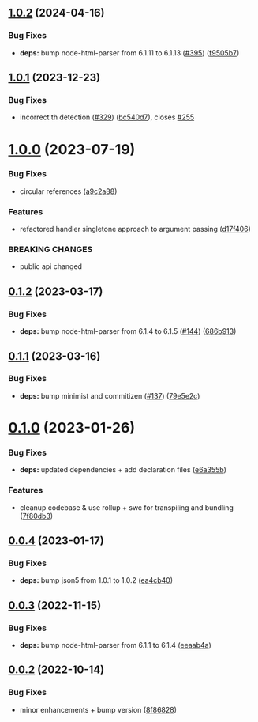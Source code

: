 ## [1.0.2](https://github.com/tada5hi/bulletin-board-code/compare/v1.0.1...v1.0.2) (2024-04-16)


### Bug Fixes

* **deps:** bump node-html-parser from 6.1.11 to 6.1.13 ([#395](https://github.com/tada5hi/bulletin-board-code/issues/395)) ([f9505b7](https://github.com/tada5hi/bulletin-board-code/commit/f9505b7ae5f855b2ddcb372667f2d3182dd3b4f4))

## [1.0.1](https://github.com/tada5hi/bulletin-board-code/compare/v1.0.0...v1.0.1) (2023-12-23)


### Bug Fixes

* incorrect th detection ([#329](https://github.com/tada5hi/bulletin-board-code/issues/329)) ([bc540d7](https://github.com/tada5hi/bulletin-board-code/commit/bc540d750fb7b5f3b89d6d90e746289cd18a7174)), closes [#255](https://github.com/tada5hi/bulletin-board-code/issues/255)

# [1.0.0](https://github.com/tada5hi/bulletin-board-code/compare/v0.1.2...v1.0.0) (2023-07-19)


### Bug Fixes

* circular references ([a9c2a88](https://github.com/tada5hi/bulletin-board-code/commit/a9c2a88e6950232a159ec2972c524b10438fd992))


### Features

* refactored handler singletone approach to argument passing ([d17f406](https://github.com/tada5hi/bulletin-board-code/commit/d17f40666a079b588e76ea9ebb73f3a1ec6e3382))


### BREAKING CHANGES

* public api changed

## [0.1.2](https://github.com/tada5hi/bulletin-board-code/compare/v0.1.1...v0.1.2) (2023-03-17)


### Bug Fixes

* **deps:** bump node-html-parser from 6.1.4 to 6.1.5 ([#144](https://github.com/tada5hi/bulletin-board-code/issues/144)) ([686b913](https://github.com/tada5hi/bulletin-board-code/commit/686b913faad381d2bca95bb7473439a8839c974b))

## [0.1.1](https://github.com/tada5hi/bulletin-board-code/compare/v0.1.0...v0.1.1) (2023-03-16)


### Bug Fixes

* **deps:** bump minimist and commitizen ([#137](https://github.com/tada5hi/bulletin-board-code/issues/137)) ([79e5e2c](https://github.com/tada5hi/bulletin-board-code/commit/79e5e2c0118aa7ea112f9bf138fb7179356c13fb))

# [0.1.0](https://github.com/tada5hi/bulletin-board-code/compare/v0.0.4...v0.1.0) (2023-01-26)


### Bug Fixes

* **deps:** updated dependencies + add declaration files ([e6a355b](https://github.com/tada5hi/bulletin-board-code/commit/e6a355b7a9bf494fe1a7fda6c35215cbb346b74d))


### Features

* cleanup codebase & use rollup + swc for transpiling and bundling ([7f80db3](https://github.com/tada5hi/bulletin-board-code/commit/7f80db3cdfb629306b113e63cda665bbebfc9829))

## [0.0.4](https://github.com/tada5hi/bulletin-board-code/compare/v0.0.3...v0.0.4) (2023-01-17)


### Bug Fixes

* **deps:** bump json5 from 1.0.1 to 1.0.2 ([ea4cb40](https://github.com/tada5hi/bulletin-board-code/commit/ea4cb409e67c719378f95f92402954012bea6e85))

## [0.0.3](https://github.com/tada5hi/bulletin-board-code/compare/v0.0.2...v0.0.3) (2022-11-15)


### Bug Fixes

* **deps:** bump node-html-parser from 6.1.1 to 6.1.4 ([eeaab4a](https://github.com/tada5hi/bulletin-board-code/commit/eeaab4a092ba986a88c7983e84111263fa47548b))

## [0.0.2](https://github.com/tada5hi/bulletin-board-code/compare/v0.0.1...v0.0.2) (2022-10-14)


### Bug Fixes

* minor enhancements + bump version ([8f86828](https://github.com/tada5hi/bulletin-board-code/commit/8f86828f203cc5aa01d865a1ffdcc760d20a7e6d))
